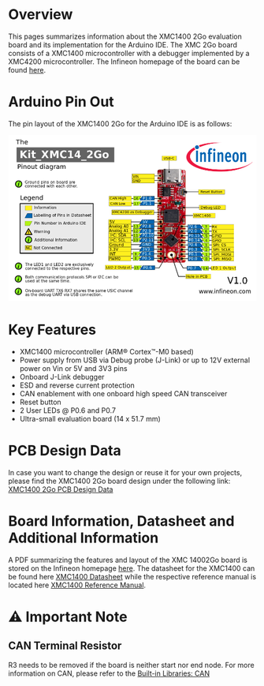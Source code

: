 # Overview
This pages summarizes information about the XMC1400 2Go evaluation board and its implementation for the Arduino IDE. The XMC 2Go board consists of a XMC1400 microcontroller with a debugger implemented by a XMC4200 microcontroller. The Infineon homepage of the board can be found [here]()<!--tbd-->.

# Arduino Pin Out
The pin layout of the XMC1400 2Go for the Arduino IDE is as follows:

![XMC1400 2Go Pin Out for Arduin](image/XMC1400_Kit2Go_Pinout.png)

# Key Features

 * XMC1400 microcontroller (ARM® Cortex™-M0 based)
 * Power supply from USB via Debug probe (J-Link) or up to 12V external power on Vin or 5V and 3V3 pins
 * Onboard J-Link debugger
 * ESD and reverse current protection
 * CAN enablement with one onboard high speed CAN transceiver
 * Reset button
 * 2 User LEDs @ P0.6 and P0.7
 * Ultra-small evaluation board (14 x 51.7 mm)

# PCB Design Data
In case you want to change the design or reuse it for your own projects, please find the XMC1400 2Go board design under the following link: [XMC1400 2Go PCB Design Data ](t) <!--tbd-->

# Board Information, Datasheet and Additional Information
A PDF summarizing the features and layout of the XMC 14002Go board is stored on the Infineon homepage [here]().<!--tbd-->
The datasheet for the XMC1400 can be found here [XMC1400 Datasheet](https://www.infineon.com/dgdl/Infineon-XMC1400-DataSheet-v01_04-EN.pdf?fileId=5546d46250cc1fdf015110a2596343b2) while the respective reference manual is located here [XMC1400 Reference Manual](https://www.infineon.com/dgdl/Infineon-XMC1400-AA_ReferenceManual-UM-v01_01-EN.pdf?fileId=5546d46250cc1fdf0150f6ebc29a7109).

# :warning: Important Note

## CAN Terminal Resistor
R3 needs to be removed if the board is neither start nor end node.
For more information on CAN, please refer to the [Built-in Libraries: CAN](Built-in-Libraries.md#can-library)